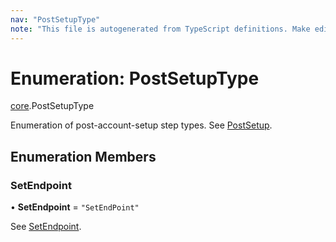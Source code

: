 ```yaml
---
nav: "PostSetupType"
note: "This file is autogenerated from TypeScript definitions. Make edits to the comments in the TypeScript file and then run `make docs` to regenerate this file."
---
```

# Enumeration: PostSetupType

[core](../modules/core.md).PostSetupType

Enumeration of post-account-setup step types. See [PostSetup](../types/core.PostSetup.md).

## Enumeration Members

### SetEndpoint

• **SetEndpoint** = ``"SetEndPoint"``

See [SetEndpoint](../interfaces/core.SetEndpoint.md).
